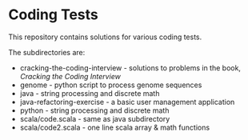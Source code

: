 # Coding Tests
  
 This repository contains solutions for various coding tests.

 The subdirectories are:
  * cracking-the-coding-interview - solutions to problems in the book, _Cracking the Coding Interview_
  * genome - python script to process genome sequences
  * java - string processing and discrete math
  * java-refactoring-exercise - a basic user management application
  * python - string processing and discrete math
  * scala/code.scala - same as java subdirectory
  * scala/code2.scala - one line scala array & math functions